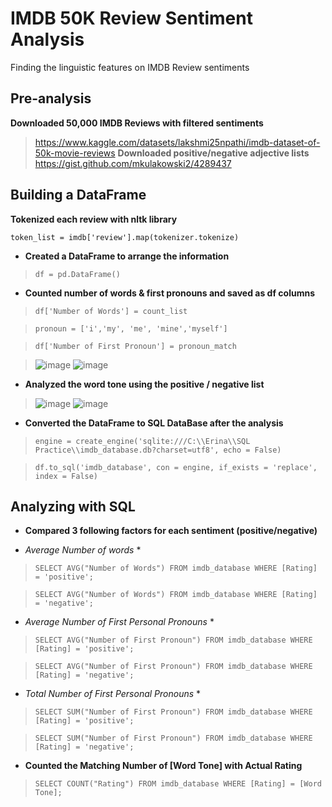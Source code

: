 # IMDB 50K Review Sentiment Analysis
Finding the linguistic features on IMDB Review sentiments

## Pre-analysis
**Downloaded 50,000 IMDB Reviews with filtered sentiments**
>https://www.kaggle.com/datasets/lakshmi25npathi/imdb-dataset-of-50k-movie-reviews
**Downloaded positive/negative adjective lists**
>https://gist.github.com/mkulakowski2/4289437

## Building a DataFrame
**Tokenized each review with nltk library**

`token_list = imdb['review'].map(tokenizer.tokenize)`

- **Created a DataFrame to arrange the information**

>`df = pd.DataFrame()`

- **Counted number of words & first pronouns and saved as df columns**

>`df['Number of Words'] = count_list`

>`pronoun = ['i','my', 'me', 'mine','myself']`

>`df['Number of First Pronoun'] = pronoun_match`

>![image](https://user-images.githubusercontent.com/43493266/192659196-fc05f7c0-c486-4e0a-ae06-ab2baa64e63e.png)
>![image](https://user-images.githubusercontent.com/43493266/192659381-6d272d06-04bb-47ca-afcc-c94b4dba7866.png)

- **Analyzed the word tone using the positive / negative list**

>![image](https://user-images.githubusercontent.com/43493266/192659006-4b687753-2757-41de-aa24-82964df3914b.png)
>![image](https://user-images.githubusercontent.com/43493266/192659125-eea721fd-59f1-494b-b505-e0de866112af.png)

- **Converted the DataFrame to SQL DataBase after the analysis**

>`engine = create_engine('sqlite:///C:\\Erina\\SQL Practice\\imdb_database.db?charset=utf8', echo = False)`

>`df.to_sql('imdb_database', con = engine, if_exists = 'replace', index = False)`

## Analyzing with SQL
- **Compared 3 following factors for each sentiment (positive/negative)**
* *Average Number of words* *

>`SELECT AVG("Number of Words") FROM imdb_database WHERE [Rating] = 'positive';`

>`SELECT AVG("Number of Words") FROM imdb_database WHERE [Rating] = 'negative';`

* *Average Number of First Personal Pronouns* *

>`SELECT AVG("Number of First Pronoun") FROM imdb_database WHERE [Rating] = 'positive';`

>`SELECT AVG("Number of First Pronoun") FROM imdb_database WHERE [Rating] = 'negative';`

* *Total Number of First Personal Pronouns* *

>`SELECT SUM("Number of First Pronoun") FROM imdb_database WHERE [Rating] = 'positive';`

>`SELECT SUM("Number of First Pronoun") FROM imdb_database WHERE [Rating] = 'negative';`

- **Counted the Matching Number of [Word Tone] with Actual Rating**

>`SELECT COUNT("Rating") FROM imdb_database WHERE [Rating] = [Word Tone];`
